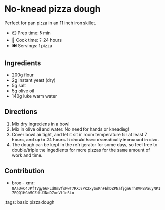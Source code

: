 # No-knead pizza dough

Perfect for pan pizza in an 11 inch iron skillet.

- ⏲️ Prep time: 5 min
- 🍳 Cook time: 7-24 hours
- 🍽️ Servings: 1 pizza

## Ingredients

- 200g flour
- 2g instant yeast (dry)
- 5g salt
- 5g olive oil
- 140g luke warm water

## Directions

1. Mix dry ingrediens in a bowl
2. Mix in olive oil and water. No need for hands or kneading!
3. Cover bowl air tight, and let it sit in room temperature for at least 7 hours, and up to 24 hours. It should have dramatically increased in size.
4. The dough can be kept in the refrigerator for some days, so feel free to double/triple the ingedients for more pizzas for the same amount of work and time.

## Contribution

- brox - xmr: `8AaUvC4JPfTVgy66FLd8mVfsPwT7RXJuPK2xySoKnFEhDZPNafpgn6rh8VPBVauyNP17EQQ1HGhMCZdtUJNoD7xnVt1cSLo`

;tags: basic pizza dough
